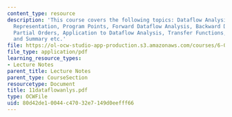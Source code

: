 ```yaml
---
content_type: resource
description: 'This course covers the following topics: Dataflow Analysis, Program
  Representation, Program Points, Forward Dataflow Analysis, Backward Dataflow Analysis,
  Partial Orders, Application to Dataflow Analysis, Transfer Functions, Reaching Definitions,
  and Summary etc.'
file: https://ol-ocw-studio-app-production.s3.amazonaws.com/courses/6-035-computer-language-engineering-sma-5502-fall-2005/80d42de10044c47032e7149d0eefff66_11dataflowanlys.pdf
file_type: application/pdf
learning_resource_types:
- Lecture Notes
parent_title: Lecture Notes
parent_type: CourseSection
resourcetype: Document
title: 11dataflowanlys.pdf
type: OCWFile
uid: 80d42de1-0044-c470-32e7-149d0eefff66
---
```

